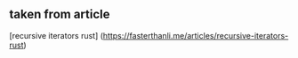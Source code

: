 ## taken from article
[recursive iterators rust] (https://fasterthanli.me/articles/recursive-iterators-rust)
